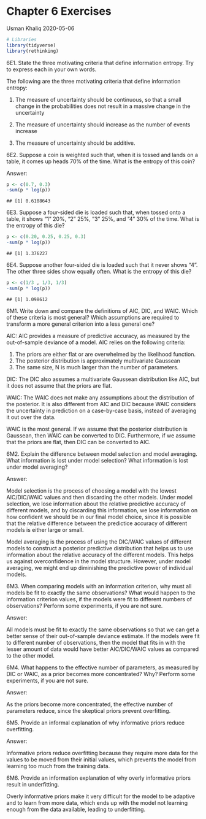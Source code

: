 Chapter 6 Exercises
================
Usman Khaliq
2020-05-06

``` r
# Libraries
library(tidyverse)
library(rethinking)
```

6E1. State the three motivating criteria that define information
entropy. Try to express each in your own words.

The following are the three motivating criteria that define information
entropy:

1)  The measure of uncertainty should be continuous, so that a small
    change in the probabilities does not result in a massive change in
    the uncertainty

2)  The measure of uncertainty should increase as the number of events
    increase

3)  The measure of uncertainty should be additive.

6E2. Suppose a coin is weighted such that, when it is tossed and lands
on a table, it comes up heads 70% of the time. What is the entropy of
this coin?

Answer:

``` r
p <- c(0.7, 0.3)
-sum(p * log(p))
```

    ## [1] 0.6108643

6E3. Suppose a four-sided die is loaded such that, when tossed onto a
table, it shows “1” 20%, “2” 25%, ”3” 25%, and ”4” 30% of the time. What
is the entropy of this die?

``` r
p <- c(0.20, 0.25, 0.25, 0.3)
-sum(p * log(p))
```

    ## [1] 1.376227

6E4. Suppose another four-sided die is loaded such that it never shows
“4”. The other three sides show equally often. What is the entropy of
this die?

``` r
p <- c(1/3 , 1/3, 1/3)
-sum(p * log(p))
```

    ## [1] 1.098612

6M1. Write down and compare the definitions of AIC, DIC, and WAIC. Which
of these criteria is most general? Which assumptions are required to
transform a more general criterion into a less general one?

AIC: AIC provides a measure of predictive accuracy, as measured by the
out-of-sample deviance of a model. AIC relies on the following criteria:

1)  The priors are either flat or are overwhelmed by the likelihood
    function.
2)  The posterior distribution is approximately multivariate Gaussean
3)  The same size, N is much larger than the number of parameters.

DIC: The DIC also assumes a multivariate Gaussean distribution like AIC,
but it does not assume that the priors are flat.

WAIC: The WAIC does not make any assumptions about the distribution of
the posterior. It is also different from AIC and DIC because WAIC
considers the uncertainty in prediction on a case-by-case basis, instead
of averaging it out over the data.

WAIC is the most general. If we assume that the posterior distribution
is Gaussean, then WAIC can be converted to DIC. Furthermore, if we
assume that the priors are flat, then DIC can be converted to AIC.

6M2. Explain the difference between model selection and model averaging.
What information is lost under model selection? What information is lost
under model averaging?

Answer:

Model selection is the process of choosing a model with the lowest
AIC/DIC/WAIC values and then discarding the other models. Under model
selection, we lose information about the relative predictive accuracy of
different models, and by discarding this information, we lose
information on how confident we should be in our final model choice,
since it is possible that the relative difference between the predictice
accuracy of different models is either large or small.

Model averaging is the process of using the DIC/WAIC values of different
models to construct a posterior predictive distribution that helps us to
use information about the relative accuracy of the different models.
This helps us against overconfidence in the model structure. However,
under model averaging, we might end up diminishing the predictive power
of individual models.

6M3. When comparing models with an information criterion, why must all
models be fit to exactly the same observations? What would happen to the
information criterion values, if the models were fit to different
numbers of observations? Perform some experiments, if you are not sure.

Answer:

All models must be fit to exactly the same observations so that we can
get a better sense of their out-of-sample deviance estimate. If the
models were fit to different number of observations, then the model that
fits in with the lesser amount of data would have better AIC/DIC/WAIC
values as compared to the other model.

6M4. What happens to the effective number of parameters, as measured by
DIC or WAIC, as a prior becomes more concentrated? Why? Perform some
experiments, if you are not sure.

Answer:

As the priors become more concentrated, the effective number of
parameters reduce, since the skeptical priors prevent overfitting.

6M5. Provide an informal explanation of why informative priors reduce
overfitting.

Answer:

Informative priors reduce overfitting because they require more data for
the values to be moved from their initial values, which prevents the
model from learning too much from the training data.

6M6. Provide an information explanation of why overly informative priors
result in underfitting.

Overly informative priors make it very difficult for the model to be
adaptive and to learn from more data, which ends up with the model not
learning enough from the data available, leading to underfitting.
